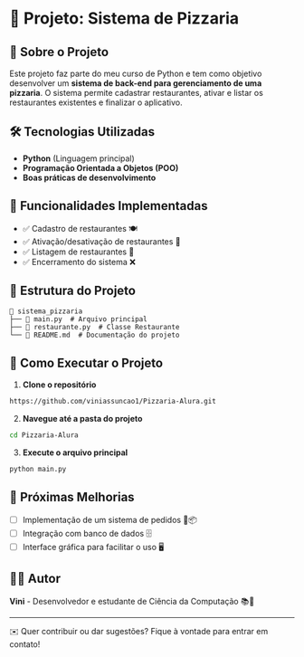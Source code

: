 # 🍕 Projeto: Sistema de Pizzaria

## 📌 Sobre o Projeto
Este projeto faz parte do meu curso de Python e tem como objetivo desenvolver um **sistema de back-end para gerenciamento de uma pizzaria**. O sistema permite cadastrar restaurantes, ativar e listar os restaurantes existentes e finalizar o aplicativo.

## 🛠 Tecnologias Utilizadas
- **Python** (Linguagem principal)
- **Programação Orientada a Objetos (POO)**
- **Boas práticas de desenvolvimento**

## 🚀 Funcionalidades Implementadas
- ✅ Cadastro de restaurantes 🍽️
- ✅ Ativação/desativação de restaurantes 🔄
- ✅ Listagem de restaurantes 📜
- ✅ Encerramento do sistema ❌

## 📂 Estrutura do Projeto
```
📂 sistema_pizzaria
├── 📄 main.py  # Arquivo principal
├── 📄 restaurante.py  # Classe Restaurante
└── 📄 README.md  # Documentação do projeto
```

## 📖 Como Executar o Projeto
1. **Clone o repositório**
```bash
https://github.com/viniassuncao1/Pizzaria-Alura.git
```
2. **Navegue até a pasta do projeto**
```bash
cd Pizzaria-Alura
```
3. **Execute o arquivo principal**
```bash
python main.py
```

## 📅 Próximas Melhorias
- [ ] Implementação de um sistema de pedidos 🍕📦
- [ ] Integração com banco de dados 🗄️
- [ ] Interface gráfica para facilitar o uso 🖥️

## 👨‍💻 Autor
**Vini** - Desenvolvedor e estudante de Ciência da Computação 📚🚀

---
✉️ Quer contribuir ou dar sugestões? Fique à vontade para entrar em contato!

